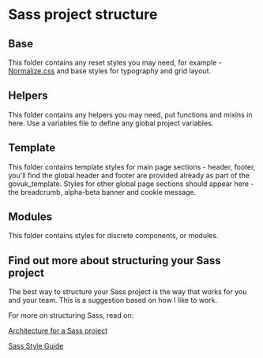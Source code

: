 # Sass project structure

## Base

This folder contains any reset styles you may need, for example - [Normalize.css](http://necolas.github.io/normalize.css/) and base styles for typography and grid layout.

## Helpers

This folder contains any helpers you may need, put functions and mixins in here. Use a variables file to define any global project variables.


## Template

This folder contains template styles for main page sections - header, footer, you'll find the global header and footer are provided already as part of the govuk_template. Styles for other global page sections should appear here - the breadcrumb, alpha-beta banner and cookie message.


## Modules

This folder contains styles for discrete components, or modules. 


## Find out more about structuring your Sass project

The best way to structure your Sass project is the way that works for you and your team. This is a suggestion based on how I like to work. 

For more on structuring Sass, read on:

[Architecture for a Sass project](http://www.sitepoint.com/architecture-sass-project/)

[Sass Style Guide](http://www.sitepoint.com/css-sass-styleguide/)


